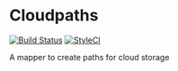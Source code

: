 # Cloudpaths

[![Build Status](https://travis-ci.org/yanmarques/cloudpaths.svg?branch=master)](https://travis-ci.org/yanmarques/cloudpaths)
[![StyleCI](https://github.styleci.io/repos/135823301/shield?branch=master)](https://github.styleci.io/repos/135823301)

A mapper to create paths for cloud storage
